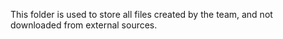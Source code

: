 This folder is used to store all files created by the team, and not downloaded from external sources. 

